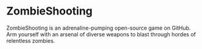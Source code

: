 # ZombieShooting
 ZombieShooting is an adrenaline-pumping open-source game on GitHub. Arm yourself with an arsenal of diverse weapons to blast through hordes of relentless zombies.

